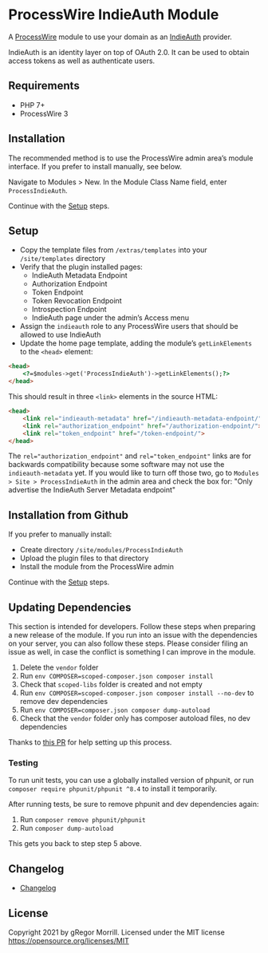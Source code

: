 # ProcessWire IndieAuth Module
A [ProcessWire](https://processwire.com) module to use your domain as an [IndieAuth](https://indieauth.spec.indieweb.org/) provider.

IndieAuth is an identity layer on top of OAuth 2.0. It can be used to obtain access tokens as well as authenticate users.

## Requirements
* PHP 7+
* ProcessWire 3

## Installation
The recommended method is to use the ProcessWire admin area’s module interface. If you prefer to install manually, see below.

Navigate to Modules > New. In the Module Class Name field, enter `ProcessIndieAuth`.

Continue with the [Setup](#setup) steps.

## Setup
* Copy the template files from `/extras/templates` into your `/site/templates` directory
* Verify that the plugin installed pages:
  * IndieAuth Metadata Endpoint
  * Authorization Endpoint
  * Token Endpoint
  * Token Revocation Endpoint
  * Introspection Endpoint
  * IndieAuth page under the admin’s Access menu
* Assign the `indieauth` role to any ProcessWire users that should be allowed to use IndieAuth
* Update the home page template, adding the module’s `getLinkElements` to the `<head>` element:

```html
<head>
	<?=$modules->get('ProcessIndieAuth')->getLinkElements();?>
</head>
```

This should result in three `<link>` elements in the source HTML:

```html
<head>
	<link rel="indieauth-metadata" href="/indieauth-metadata-endpoint/">
	<link rel="authorization_endpoint" href="/authorization-endpoint/">
	<link rel="token_endpoint" href="/token-endpoint/">
</head>
```

The `rel="authorization_endpoint"` and `rel="token_endpoint"` links are for
backwards compatibility because some software may not use the `indieauth-metadata`
yet. If you would like to turn off those two, go to `Modules > Site > ProcessIndieAuth`
in the admin area and check the box for: "Only advertise the IndieAuth Server Metadata endpoint"

## Installation from Github
If you prefer to manually install:

* Create directory `/site/modules/ProcessIndieAuth`
* Upload the plugin files to that directory
* Install the module from the ProcessWire admin

Continue with the [Setup](#setup) steps.

## Updating Dependencies

This section is intended for developers. Follow these steps when preparing a new release of the module. If you run into an issue with the dependencies on your server, you can also follow these steps. Please consider filing an issue as well, in case the conflict is something I can improve in the module.

1. Delete the `vendor` folder
2. Run `env COMPOSER=scoped-composer.json composer install`
3. Check that `scoped-libs` folder is created and not empty
4. Run `env COMPOSER=scoped-composer.json composer install --no-dev` to remove dev dependencies
5. Run `env COMPOSER=composer.json composer dump-autoload`
6. Check that the `vendor` folder only has composer autoload files, no dev dependencies

Thanks to [this PR](https://github.com/Automattic/sensei/pull/6614) for help setting up this process.

### Testing

To run unit tests, you can use a globally installed version of phpunit, or run `composer require phpunit/phpunit ^8.4` to install it temporarily.

After running tests, be sure to remove phpunit and dev dependencies again:

1. Run `composer remove phpunit/phpunit`
2. Run `composer dump-autoload`

This gets you back to step step 5 above.

## Changelog
* [Changelog](CHANGELOG.md)

## License
Copyright 2021 by gRegor Morrill. Licensed under the MIT license https://opensource.org/licenses/MIT

